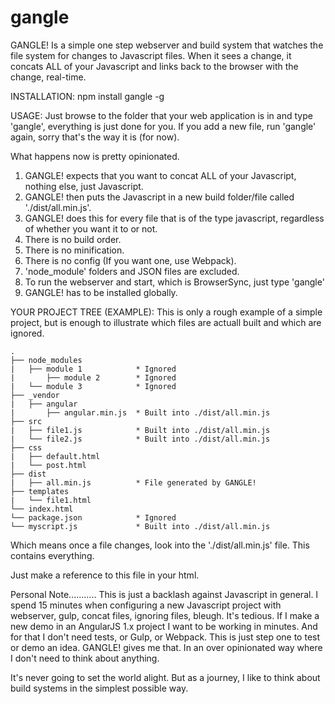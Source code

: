 # gangle
GANGLE! Is a simple one step webserver and build system that watches the file system for changes to Javascript files. When it sees a change, it concats ALL of your Javascript and links back to the browser with the change, real-time.

INSTALLATION: 
npm install gangle -g

USAGE: 
Just browse to the folder that your web application is in and type 'gangle', everything is just done for you. If you add a new file, run 'gangle' again, sorry that's the way it is (for now).

What happens now is pretty opinionated. 

1. GANGLE! expects that you want to concat ALL of your Javascript, nothing else, just Javascript. 
2. GANGLE! then puts the Javascript in a new build folder/file called './dist/all.min.js'.
3. GANGLE! does this for every file that is of the type javascript, regardless of whether you want it to or not.
4. There is no build order.
5. There is no minification.
6. There is no config (If you want one, use Webpack).
7. 'node_module' folders and JSON files are excluded.
8. To run the webserver and start, which is BrowserSync, just type 'gangle'
9. GANGLE! has to be installed globally.


YOUR PROJECT TREE (EXAMPLE):
This is only a rough example of a simple project, but is enough to illustrate which files are actuall built and which are ignored.


    .
    ├── node_modules
    |   ├── module 1            * Ignored
    |       ├── module 2        * Ignored
    |   └── module 3            * Ignored
    ├── _vendor
    |   ├── angular      
    |       ├── angular.min.js  * Built into ./dist/all.min.js
    ├── src
    |   ├── file1.js            * Built into ./dist/all.min.js
    |   └── file2.js            * Built into ./dist/all.min.js
    ├── css
    |   ├── default.html 
    |   └── post.html
    ├── dist
    |   ├── all.min.js          * File generated by GANGLE!
    ├── templates
    |   └── file1.html
    └── index.html
    └── package.json            * Ignored
    └── myscript.js             * Built into ./dist/all.min.js

Which means once a file changes, look into the './dist/all.min.js' file. This contains everything.

Just make a reference to this file in your html.

Personal Note...........
This is just a backlash against Javascript in general. I spend 15 minutes when configuring a new Javascript project with webserver, gulp, concat files, ignoring files, bleugh. It's tedious. If I make a new demo in an AngularJS 1.x project I want to be working in minutes. And for that I don't need tests, or Gulp, or Webpack. This is just step one to test or demo an idea. GANGLE! gives me that. In an over opinionated way where I don't need to think about anything.

It's never going to set the world alight. But as a journey, I like to think about build systems in the simplest possible way.
